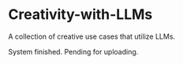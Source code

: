 # Creativity-with-LLMs
A collection of creative use cases that utilize LLMs.

System finished. Pending for uploading.
